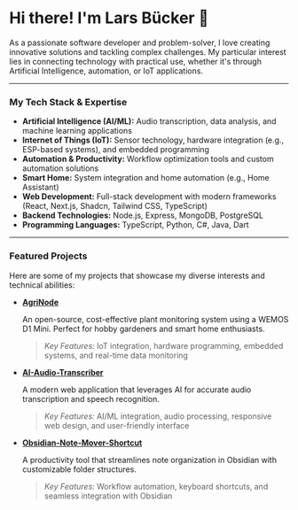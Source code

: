 # Hi there! I'm Lars Bücker 👋

As a passionate software developer and problem-solver, I love creating innovative solutions and tackling complex challenges. My particular interest lies in connecting technology with practical use, whether it's through Artificial Intelligence, automation, or IoT applications.

---

### My Tech Stack & Expertise

* **Artificial Intelligence (AI/ML):** Audio transcription, data analysis, and machine learning applications
* **Internet of Things (IoT):** Sensor technology, hardware integration (e.g., ESP-based systems), and embedded programming
* **Automation & Productivity:** Workflow optimization tools and custom automation solutions
* **Smart Home:** System integration and home automation (e.g., Home Assistant)
* **Web Development:** Full-stack development with modern frameworks (React, Next.js, Shadcn, Tailwind CSS, TypeScript)
* **Backend Technologies:** Node.js, Express, MongoDB, PostgreSQL
* **Programming Languages:** TypeScript, Python, C#, Java, Dart

---

### Featured Projects

Here are some of my projects that showcase my diverse interests and technical abilities:

* **[AgriNode](https://github.com/bueckerlars/AgriNode)**

    An open-source, cost-effective plant monitoring system using a WEMOS D1 Mini. Perfect for hobby gardeners and smart home enthusiasts.
    > *Key Features:* IoT integration, hardware programming, embedded systems, and real-time data monitoring

* **[AI-Audio-Transcriber](https://github.com/bueckerlars/ai-audio-transcriber)**

    A modern web application that leverages AI for accurate audio transcription and speech recognition.
    > *Key Features:* AI/ML integration, audio processing, responsive web design, and user-friendly interface

* **[Obsidian-Note-Mover-Shortcut](https://github.com/bueckerlars/obsidian-note-mover-shortcut)**

    A productivity tool that streamlines note organization in Obsidian with customizable folder structures.
    > *Key Features:* Workflow automation, keyboard shortcuts, and seamless integration with Obsidian
